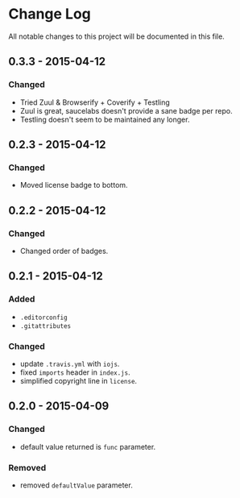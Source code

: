 # Change Log
All notable changes to this project will be documented in this file.

## 0.3.3 - 2015-04-12
### Changed
- Tried Zuul & Browserify + Coverify + Testling
- Zuul is great, saucelabs doesn't provide a sane badge per repo.
- Testling doesn't seem to be maintained any longer.

## 0.2.3 - 2015-04-12
### Changed
- Moved license badge to bottom.

## 0.2.2 - 2015-04-12
### Changed
- Changed order of badges.

## 0.2.1 - 2015-04-12
### Added
- `.editorconfig`
- `.gitattributes`

### Changed
- update `.travis.yml` with `iojs`.
- fixed `imports` header in `index.js`.
- simplified copyright line in `license`.

## 0.2.0 - 2015-04-09
### Changed
- default value returned is `func` parameter.

### Removed
- removed `defaultValue` parameter.
